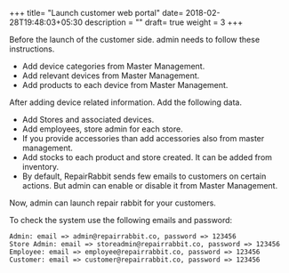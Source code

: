 +++
title= "Launch customer web portal"
date= 2018-02-28T19:48:03+05:30
description = ""
draft= true
weight = 3
+++

Before the launch of the customer side. admin needs to follow these instructions.

* Add device categories from Master Management.
* Add relevant devices from Master Management.
* Add products to each device from Master Management.

After adding device related information. Add the following data.

* Add Stores and associated devices.
* Add employees, store admin for each store.
* If you provide accessories than add accessories also from master management.
* Add stocks to each product and store created. It can be added from inventory.
* By default, RepairRabbit sends few emails to customers on certain actions. But admin can enable or disable it from Master Management.

Now, admin can launch repair rabbit for your customers.


To check the system use the following emails and password:

```
Admin: email => admin@repairrabbit.co, password => 123456
Store Admin: email => storeadmin@repairrabbit.co, password => 123456
Employee: email => employee@repairrabbit.co, password => 123456
Customer: email => customer@repairrabbit.co, password => 123456
```